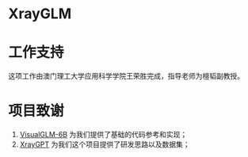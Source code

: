 # XrayGLM

# 工作支持

这项工作由澳门理工大学应用科学学院王荣胜完成，指导老师为檀韬副教授。

# 项目致谢

1. [VisualGLM-6B](https://github.com/THUDM/VisualGLM-6B) 为我们提供了基础的代码参考和实现；
2. [XrayGPT](https://github.com/mbzuai-oryx/XrayGPT) 为我们这个项目提供了研发思路以及数据集；
